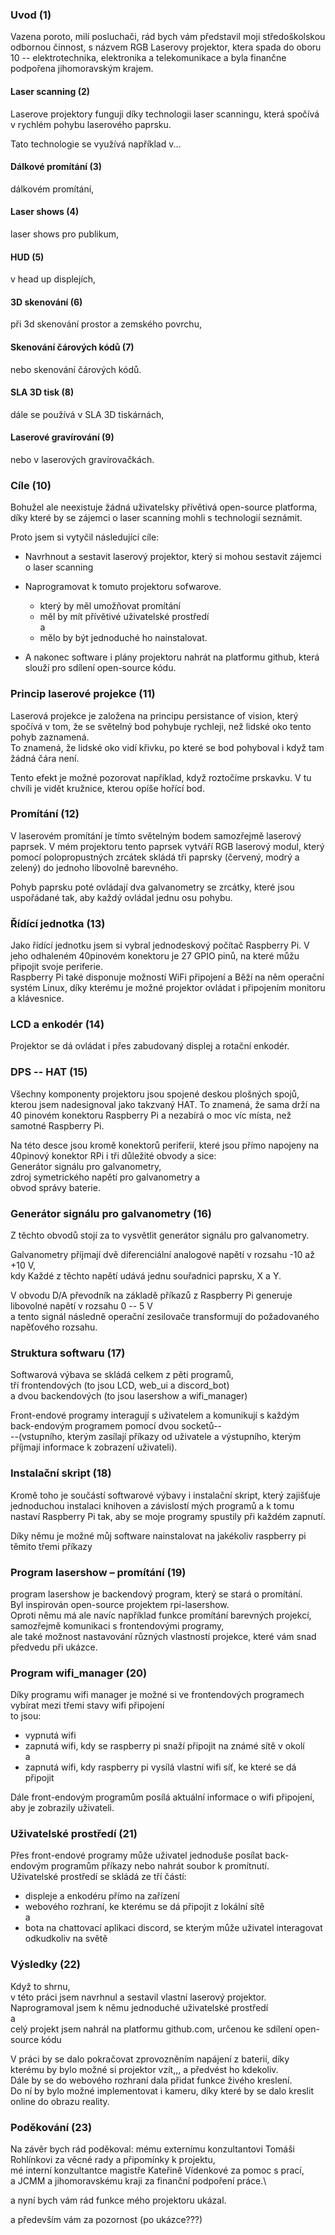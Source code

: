 ### Uvod (1)
Vazena poroto, milí posluchači, rád bych vám představil moji středoškolskou odbornou činnost, s názvem RGB Laserovy projektor, ktera spada do oboru 10 -- elektrotechnika, elektronika a telekomunikace a byla finančne podpořena jihomoravským krajem.

#### Laser scanning (2)
Laserove projektory funguji díky technologii laser scanningu, která spočívá v rychlém pohybu laserového paprsku.

Tato technologie se využívá například v...

#### Dálkové promítání (3)
dálkovém promítání,
#### Laser shows (4)
laser shows pro publikum,
#### HUD (5)
v head up displejích,
#### 3D skenování (6)
při 3d skenování prostor a zemského povrchu,
#### Skenování čárových kódů (7)
nebo skenování čárových kódů.
#### SLA 3D tisk (8)
dále se používá v SLA 3D tiskárnách,
#### Laserové gravírování (9)
nebo v laserových gravírovačkách.

### Cíle (10)
Bohužel ale neexistuje žádná uživatelsky přívětivá open-source platforma, díky které by se zájemci o laser scanning mohli s technologií seznámit.

Proto jsem si vytyčil následující cíle:

- Navrhnout a sestavit laserový projektor, který si mohou sestavit zájemci o laser scanning
- Naprogramovat k tomuto projektoru sofwarove.

  - který by měl umožňovat promítání
  - měl by mít přívětivé uživatelské prostředí\
  a
  - mělo by být jednoduché ho nainstalovat.

- A nakonec software i plány projektoru nahrát na platformu github, která slouží pro sdílení open-source kódu.

### Princip laserové projekce (11)

Laserová projekce je založena na principu persistance of vision, který spočívá v tom, že se světelný bod pohybuje rychleji, než lidské oko tento pohyb zaznamená.\
To znamená, že lidské oko vidí křivku, po které se bod pohyboval i když tam žádná čára není.

Tento efekt je možné pozorovat například, když roztočíme prskavku.
V tu chvíli je vidět kružnice, kterou opíše hořící bod.

### Promítání (12)
V laserovém promítání je tímto světelným bodem samozřejmě laserový paprsek. V mém projektoru tento paprsek vytváří RGB laserový modul, který pomocí polopropustných zrcátek skládá tři paprsky (červený, modrý a zelený) do jednoho libovolně barevného.

Pohyb paprsku poté ovládají dva galvanometry se zrcátky, které jsou uspořádané tak, aby každý ovládal jednu osu pohybu.

### Řídící jednotka (13)
Jako řídící jednotku jsem si vybral jednodeskový počítač Raspberry Pi.
V jeho odhaleném 40pinovém konektoru je 27 GPIO pinů, na které můžu připojit svoje periferie.\
Raspberry Pi také disponuje možností WiFi připojení a
Běží na něm operační systém Linux, díky kterému je možné projektor ovládat i připojením monitoru a klávesnice.

### LCD a enkodér (14)
Projektor se dá ovládat i přes zabudovaný displej a rotační enkodér.

### DPS -- HAT (15)
Všechny komponenty projektoru jsou spojené deskou plošných spojů, kterou jsem nadesignoval jako takzvaný HAT.
To znamená, že sama drží na 40 pinovém konektoru Raspberry Pi a nezabírá o moc víc místa, než samotné Raspberry Pi.

Na této desce jsou kromě konektorů periferií, které jsou přímo napojeny na 40pinový konektor RPi i tři důležité obvody a sice:\
Generátor signálu pro galvanometry,\
zdroj symetrického napětí pro galvanometry a\
obvod správy baterie.

### Generátor signálu pro galvanometry (16)
Z těchto obvodů stojí za to vysvětlit generátor signálu pro galvanometry.

Galvanometry příjmají dvě diferenciální analogové napětí v rozsahu -10 až +10 V,\
kdy Každé z těchto napětí udává jednu souřadnici paprsku, X a Y.

V obvodu D/A převodník na základě příkazů z Raspberry Pi generuje libovolné napětí v rozsahu 0 -- 5 V\
a tento signál následně operační zesilovače transformují do požadovaného napěťového rozsahu.

### Struktura softwaru (17)
Softwarová výbava se skládá celkem z pěti programů,\
tří frontendových (to jsou LCD, web_ui a discord_bot)\
a dvou backendových (to jsou lasershow a wifi_manager)

Front-endové programy interagují s uživatelem
a komunikují s každým back-endovým programem pomocí dvou socketů--\
--(vstupního, kterým zasílají příkazy od uživatele
  a výstupního, kterým příjmají informace k zobrazení uživateli).

### Instalační skript (18)
Kromě toho je součástí softwarové výbavy i instalační skript, který zajišťuje jednoduchou instalaci knihoven a závislostí mých programů
a k tomu nastaví Raspberry Pi tak, aby se moje programy spustily při každém zapnutí.

Díky němu je možné můj software nainstalovat na jakékoliv raspberry pi těmito třemi příkazy

### Program lasershow – promítání (19)
program lasershow je backendový program, který se stará o promítání.\
Byl inspirován open-source projektem rpi-lasershow.\
Oproti němu má ale navíc například funkce promítání barevných projekcí, samozřejmě komunikaci s frontendovými programy,\
ale také možnost nastavování různých vlastností projekce, které vám snad předvedu při ukázce.

### Program wifi_manager (20)
Díky programu wifi manager je možné si ve frontendových programech vybírat mezi třemi stavy wifi připojení\
to jsou:
- vypnutá wifi
- zapnutá wifi, kdy se raspberry pi snaží připojit na známé sítě v okolí\
a
- zapnutá wifi, kdy raspberry pi vysílá vlastní wifi síť, ke které se dá připojit

Dále front-endovým programům posílá aktuální informace o wifi připojení, aby je zobrazily uživateli.

### Uživatelské prostředí (21)
Přes front-endové programy může uživatel jednoduše posílat back-endovým programům příkazy nebo nahrát soubor k promítnutí.\
Uživatelské prostředí se skládá ze tří částí:
- displeje a enkodéru přímo na zařízení
- webového rozhraní, ke kterému se dá připojit z lokální sítě\
a
- bota na chattovací aplikaci discord, se kterým může uživatel interagovat odkudkoliv na světě

### Výsledky (22)
Když to shrnu,\
v této práci jsem navrhnul a sestavil vlastní laserový projektor.\
Naprogramoval jsem k němu jednoduché uživatelské prostředí\
a\
celý projekt jsem nahrál na platformu github.com, určenou ke sdílení open-source kódu

V práci by se dalo pokračovat zprovozněním napájení z baterií, díky kterému by bylo možné si projektor vzít,,, a předvést ho kdekoliv.\
Dále by se do webového rozhraní dala přidat funkce živého kreslení.\
Do ní by bylo možné implementovat i kameru, díky které by se dalo kreslit online do obrazu reality.

### Poděkování (23)
Na závěr bych rád poděkoval:
mému externímu konzultantovi Tomáši Rohlínkovi za věcné rady a připomínky k projektu,\
mé interní konzultantce magistře Kateřině Vídenkové za pomoc s prací,\
a JCMM a jihomoravskému kraji za finanční podpoření práce.\

a nyní bych vám rád funkce mého projektoru ukázal.





a především vám za pozornost (po ukázce???)
